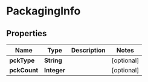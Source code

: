 # PackagingInfo

## Properties
Name | Type | Description | Notes
------------ | ------------- | ------------- | -------------
**pckType** | **String** |  |  [optional]
**pckCount** | **Integer** |  |  [optional]
